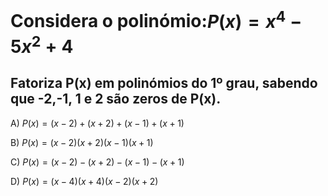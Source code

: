 # Considera o polinómio:$P(x)= x^{4}-5x^{2}+4$ 

## Fatoriza P(x) em polinómios do 1º grau, sabendo que -2,-1, 1 e 2 são zeros de P(x).  


A) $P(x) = (x-2)+(x+2)+(x-1)+(x+1)$ 

B) $P(x) = (x-2)(x+2)(x-1)(x+1)$

C) $P(x) = (x-2)-(x+2)-(x-1)-(x+1)$

D) $P(x) = (x-4)(x+4)(x-2)(x+2)$

